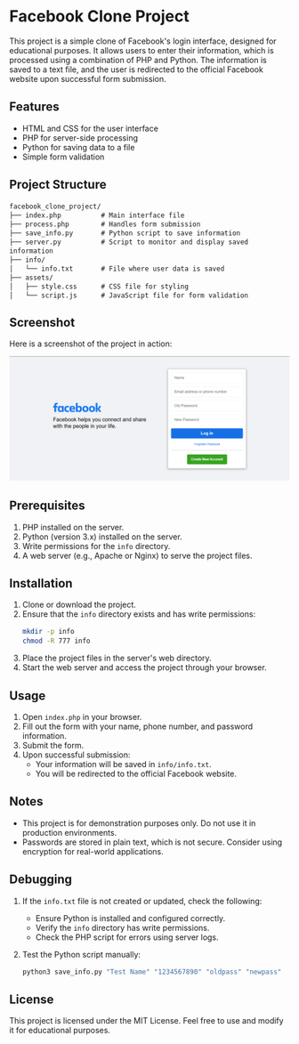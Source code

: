 
# Facebook Clone Project

This project is a simple clone of Facebook's login interface, designed for educational purposes. It allows users to enter their information, which is processed using a combination of PHP and Python. The information is saved to a text file, and the user is redirected to the official Facebook website upon successful form submission.

## Features

- HTML and CSS for the user interface
- PHP for server-side processing
- Python for saving data to a file
- Simple form validation

## Project Structure

```
facebook_clone_project/
├── index.php          # Main interface file
├── process.php        # Handles form submission
├── save_info.py       # Python script to save information
├── server.py          # Script to monitor and display saved information
├── info/
│   └── info.txt       # File where user data is saved
├── assets/
│   ├── style.css      # CSS file for styling
│   └── script.js      # JavaScript file for form validation
```
## Screenshot

Here is a screenshot of the project in action:

![Screenshot](Screenshot.png)

## Prerequisites

1. PHP installed on the server.
2. Python (version 3.x) installed on the server.
3. Write permissions for the `info` directory.
4. A web server (e.g., Apache or Nginx) to serve the project files.

## Installation

1. Clone or download the project.
2. Ensure that the `info` directory exists and has write permissions:
   ```bash
   mkdir -p info
   chmod -R 777 info
   ```
3. Place the project files in the server's web directory.
4. Start the web server and access the project through your browser.

## Usage

1. Open `index.php` in your browser.
2. Fill out the form with your name, phone number, and password information.
3. Submit the form.
4. Upon successful submission:
   - Your information will be saved in `info/info.txt`.
   - You will be redirected to the official Facebook website.

## Notes

- This project is for demonstration purposes only. Do not use it in production environments.
- Passwords are stored in plain text, which is not secure. Consider using encryption for real-world applications.

## Debugging

1. If the `info.txt` file is not created or updated, check the following:
   - Ensure Python is installed and configured correctly.
   - Verify the `info` directory has write permissions.
   - Check the PHP script for errors using server logs.

2. Test the Python script manually:
   ```bash
   python3 save_info.py "Test Name" "1234567890" "oldpass" "newpass"
   ```

## License

This project is licensed under the MIT License. Feel free to use and modify it for educational purposes.
